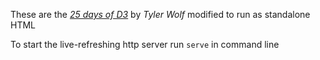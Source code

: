 These are the [_25 days of D3_](https://observablehq.com/@thetylerwolf/25-days-of-d3) by _Tyler Wolf_ modified to run as standalone HTML

To start the live-refreshing http server run `serve` in command line
